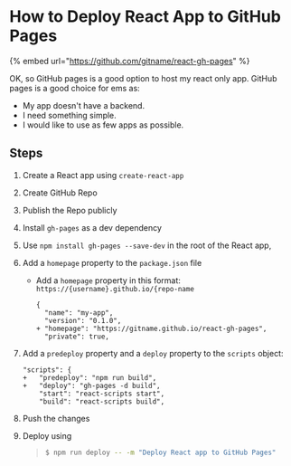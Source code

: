# How to Deploy React App to GitHub Pages

{% embed url="https://github.com/gitname/react-gh-pages" %}

OK, so GitHub pages is a good option to host my react only app. GitHub pages is a good choice for ems as:&#x20;

* My app doesn't have a backend.&#x20;
* I need something simple.&#x20;
* I would like to use as few apps as possible.&#x20;

## Steps

1. Create a React app using `create-react-app`
2. Create GitHub Repo
3. Publish the Repo publicly
4. Install `gh-pages` as a dev dependency
5. Use `npm install gh-pages --save-dev` in the root of the React app,
6. Add a `homepage` property to the `package.json` file
   *   Add a `homepage` property in this format: `https://{username}.github.io/{repo-name`

       ```
       {
         "name": "my-app",
         "version": "0.1.0",
       + "homepage": "https://gitname.github.io/react-gh-pages",
         "private": true,
       ```
7.  Add a `predeploy` property and a `deploy` property to the `scripts` object:

    ```
    "scripts": {
    +   "predeploy": "npm run build",
    +   "deploy": "gh-pages -d build",
        "start": "react-scripts start",
        "build": "react-scripts build",
    ```
8. Push the changes
9.  Deploy using

    > ```bash
    > $ npm run deploy -- -m "Deploy React app to GitHub Pages"
    > ```
